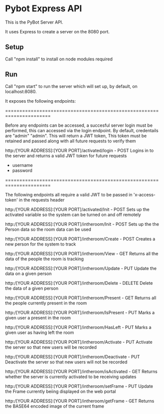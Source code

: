 # Pybot Express API


This is the PyBot Server API.

It uses Express to create a server on the 8080 port.

## Setup

Call "npm install"
to install on node modules required

## Run

Call "npm start" to run the server which will set up, by default, on localhost:8080.

It exposes the following endpoints:

======================================================================

Before any endpoints can be accessed, a succesful server login must be performed, this can accessed via the login endpoint.
By default, credentails are "admin" "admin". This will return a JWT token, This token must be retained and passed along with all future requests to verify them

http:/[YOUR ADDRESS]:[YOUR PORT]/activated/login - POST
Logins in to the server and returns a valid JWT token for future requests
  - username
  - password

======================================================================

The following endpoints all require a valid JWT to be passed in
'x-access-token' in the requests header

http:/[YOUR ADDRESS]:[YOUR PORT]/activated/Init - POST
Sets up the activated variable so the system can be turned on and off remotely

http:/[YOUR ADDRESS]:[YOUR PORT]/intheroom/Init - POST
Sets up the the Person data so the room data can be used

http:/[YOUR ADDRESS]:[YOUR PORT]/intheroom/Create - POST
Creates a new person for the system to track

http:/[YOUR ADDRESS]:[YOUR PORT]/intheroom/View - GET 
Returns all the data of the people the room is tracking

http:/[YOUR ADDRESS]:[YOUR PORT]/intheroom/Update - PUT
Update the data on a given person

http:/[YOUR ADDRESS]:[YOUR PORT]/intheroom/Delete - DELETE
Delete the data of a given person

http:/[YOUR ADDRESS]:[YOUR PORT]/intheroom/Present - GET
Returns all the people currently present in the room

http:/[YOUR ADDRESS]:[YOUR PORT]/intheroom/IsPresent - PUT
Marks a given user a present in the room

http:/[YOUR ADDRESS]:[YOUR PORT]/intheroom/HasLeft - PUT
Marks a given user as having left the room

http:/[YOUR ADDRESS]:[YOUR PORT]/intheroom/Activate - PUT
Activate the server so that new users will be recorded

http:/[YOUR ADDRESS]:[YOUR PORT]/intheroom/Deactivate - PUT
Deactivate the server so that new users will not be recorded

http:/[YOUR ADDRESS]:[YOUR PORT]/intheroom/isActivated - GET
Returns whether the server is currently activated to be receiving updates

http:/[YOUR ADDRESS]:[YOUR PORT]/intheroom/setFrame - PUT
Update the Frame currently beiing displayed on the web portal

http:/[YOUR ADDRESS]:[YOUR PORT]/intheroom/getFrame - GET
Returns the BASE64 encoded image of the current frame






